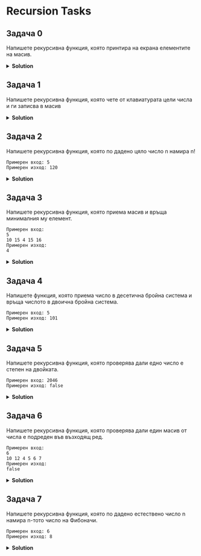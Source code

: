 # Recursion Tasks

## Задача 0
Напишете рекурсивна функция, която принтира на екрана елементите на масив.

<details><summary><b>Solution</b></summary> 
<p>

```cpp
#include <iostream>

void printArray(const int* arr, int size)
{
	if (size <= 0)
		return;

	std::cout << *arr << " ";
	printArray(arr + 1, size - 1);
}

int main()
{
	int arr[] = { 1, 2, 3, 4, 5, 6 };
	printArray(arr, 6);
}
```

</p>
</details>

## Задача 1
Напишете рекурсивна функция, която чете от клавиатурата цели числа и ги записва в масив

<details><summary><b>Solution</b></summary> 
<p>

```cpp
#include <iostream>

void printArray(const int* arr, int size)
{
	if (size <= 0)
		return;

	std::cout << *arr << " ";
	printArray(arr + 1, size - 1);
}

void fillArray(int* arr, int size)
{
	if (size <= 0)
		return;

	std::cin >> *arr;
	fillArray(arr + 1, size - 1);
}

int main()
{
	int arr[6];
	fillArray(arr, 6);
	printArray(arr, 6);
}
```

</p>
</details>

## Задача 2
Напишете рекурсивна функция, която по дадено цяло число n намира n!

```
Примерен вход: 5
Примерен изход: 120
```

<details><summary><b>Solution</b></summary> 
<p>

```cpp
#include <iostream>

int fact(int n)
{
	if (n <= 1)
		return 1;

	return n * fact(n - 1);
}

int main()
{
	std::cout << fact(5);
}
```

</p>
</details>

## Задача 3
Напишете рекурсивна функция, която приема масив и връща минималния му елемент.
```
Примерен вход: 
5
10 15 4 15 16
Примерен изход:
4
```

<details><summary><b>Solution</b></summary> 
<p>

```cpp
#include <iostream>

int findMin(int* arr, int size)
{
	if (size <= 1)
		return *arr;

	int currMin = findMin(arr + 1, size - 1);

	return *arr < currMin ? *arr : currMin;
}

int main()
{
	int arr[] = { 2, 5, 1, 8, -9 , -1 };
	int arrSize = sizeof(arr) / sizeof(int);

	std::cout << findMin(arr, arrSize);
}
```

</p>
</details>

## Задача 4
Напишете функция, която приема число в десетична бройна система и връща числото в двоична бройна система.

```
Примерен вход: 5
Примерен изход: 101
```

<details><summary><b>Solution</b></summary> 
<p>

```cpp
#include <iostream>

int toBinary(int num)
{
	if (num <= 0)
		return 0;

	return (num % 2) + toBinary(num / 2) * 10;
}

int main()
{
	int num = 6;

	std::cout << toBinary(num);
}
```

</p>
</details>

## Задача 5
Напишете рекурсивна функция, която проверява дали едно число е степен на двойката.

```
Примерен вход: 2046
Примерен изход: false
```

<details><summary><b>Solution</b></summary> 
<p>

```cpp
#include <iostream>

bool isPowerOfTwo(int num)
{
	if (num == 1)
		return true;

	return num % 2 == 0 && isPowerOfTwo(num / 2);
}

int main()
{
	int num = 2046;

	std::cout << std::boolalpha << isPowerOfTwo(num);
}
```

</p>
</details>

## Задача 6
Напишете рекурсивна функция, която проверява дали един масив от числа е подреден във възходящ ред.

```
Примерен вход:
6
10 12 4 5 6 7
Примерен изход: 
false
```

<details><summary><b>Solution</b></summary> 
<p>

```cpp
#include <iostream>

bool isAscending(int* arr, int size)
{
	if (size <= 1)
		return true;

	return *arr < *(arr + 1) && isAscending(arr + 1, size - 1);
}

int main()
{
	int arr[] = { 10, 12, 4, 5, 6, 7 };
	int size = sizeof(arr) / sizeof(int);

	std::cout << std::boolalpha << isAscending(arr, size);
}
```

</p>
</details>

## Задача 7
Напишете рекурсивна функция, която по дадено естествено число n намира n-тото число на Фибоначи.

```
Примерен вход: 6
Примерен изход: 8
```

<details><summary><b>Solution</b></summary> 
<p>

```cpp
#include <iostream>

int fib(unsigned int n)
{
	if (n == 0)
		return 0;

	if (n <= 2)
		return 1;

	return fib(n - 1) + fib(n - 2);
}

int main()
{
	std::cout << fib(12);
}
```

</p>
</details>